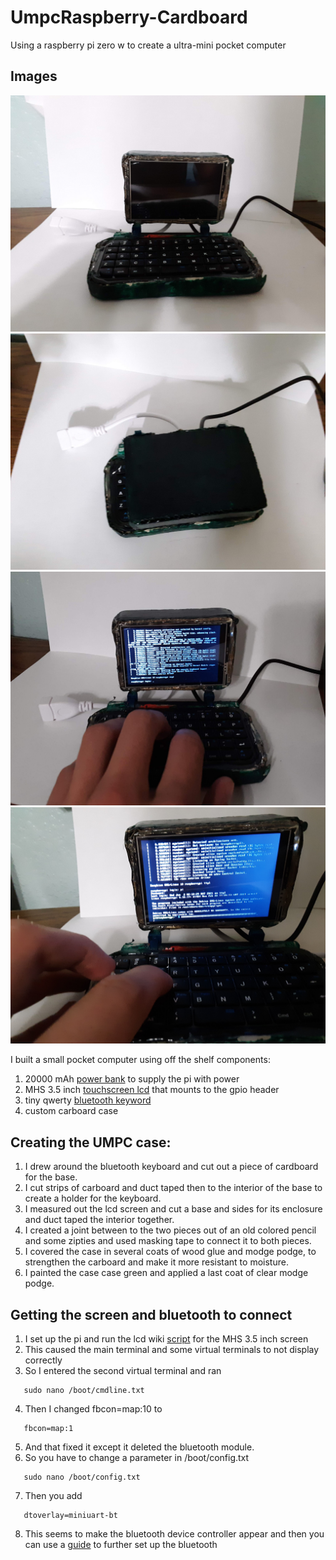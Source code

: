 # UmpcRaspberry-Cardboard
Using a raspberry pi zero w to create a ultra-mini pocket computer
<h2> Images
</h2>

![umpc off and open](/images/20210524_155739.jpg)
![umpc closed](/images/20210524_155746.jpg)
![umpc open and on](/images/20210524_155916.jpg)
![umpc open and on and typing](/images/20210601_203316.jpg)

I built a small pocket computer using off the shelf components:
1. 20000 mAh [power bank](https://www.amazon.com/ENEGON-Portable-20000mAh-Charger-Battery/dp/B083QCGPHZ/ref=asc_df_B083QCGPHZ/?tag=hyprod-20&linkCode=df0&hvadid=416804729915&hvpos=&hvnetw=g&hvrand=2400125951467309697&hvpone=&hvptwo=&hvqmt=&hvdev=c&hvdvcmdl=&hvlocint=&hvlocphy=1020414&hvtargid=pla-877205369897&psc=1&tag=&ref=&adgrpid=96943124074&hvpone=&hvptwo=&hvadid=416804729915&hvpos=&hvnetw=g&hvrand=2400125951467309697&hvqmt=&hvdev=c&hvdvcmdl=&hvlocint=&hvlocphy=1020414&hvtargid=pla-877205369897) to supply the pi with power
2. MHS 3.5 inch [touchscreen lcd](https://www.amazon.com/dp/B01CNKXM54/ref=sspa_dk_detail_2?pd_rd_i=B01CNKXM54&pd_rd_w=Ya7pL&pf_rd_p=085568d9-3b13-4ac1-8ae4-24a26c00cb0c&pd_rd_wg=XMuYI&pf_rd_r=T7F6RFKKFD7B3WC1GBQB&pd_rd_r=6749350c-0253-441b-9c38-f31dbd668cc2&spLa=ZW5jcnlwdGVkUXVhbGlmaWVyPUEzTTJRSEJRRUhENVQzJmVuY3J5cHRlZElkPUEwODIyNjk2M0laWVdPU042NjAyUiZlbmNyeXB0ZWRBZElkPUEwMDc1MTAzMzcwU1lMOFE0OU9SJndpZGdldE5hbWU9c3BfZGV0YWlsJmFjdGlvbj1jbGlja1JlZGlyZWN0JmRvTm90TG9nQ2xpY2s9dHJ1ZQ&th=1) that mounts to the gpio header
3. tiny qwerty [bluetooth keyword](https://www.amazon.com/Pocket-Mini-Bluetooth-Wireless-Keyboard/dp/B088K8RXYQ/ref=pd_sbs_4?pd_rd_w=WFej6&pf_rd_p=98101395-b70f-4a52-af63-8fac2c513e02&pf_rd_r=Y35HHFAM8ZYTAE7R5TM5&pd_rd_r=7e1487a1-1120-4026-8b2a-461cf28d52b7&pd_rd_wg=VDDK3&pd_rd_i=B088K8RXYQ&psc=1)
4. custom carboard case

<h2> Creating the UMPC case:
</h2>

1. I drew around the bluetooth keyboard and cut out a piece of cardboard for the base. 
2. I cut strips of carboard and duct taped then to the interior of the base to create a holder for the keyboard.
3. I measured out the lcd screen and cut a base and sides for its enclosure and duct taped the interior together.
4. I created a joint between to the two pieces out of an old colored pencil and some zipties and used masking tape to connect it to both pieces.
5. I covered the case in several coats of wood glue and modge podge, to strengthen the carboard and make it more resistant to moisture.
6. I painted the case case green and applied a last coat of clear modge podge.

<h2> Getting the screen and bluetooth to connect
</h2>

1. I set up the pi and run the lcd wiki [script](http://www.lcdwiki.com/MHS-3.5inch_RPi_Display) for the MHS 3.5 inch screen
2. This caused the main terminal and some virtual terminals to not display correctly
3. So I entered the second virtual terminal and ran 

```
   sudo nano /boot/cmdline.txt
```
4. Then I changed fbcon=map:10 to

```
   fbcon=map:1
```
5. And that fixed it except it deleted the bluetooth module.
6. So you have to change a parameter in /boot/config.txt

```
   sudo nano /boot/config.txt
```
7. Then you add
```
   dtoverlay=miniuart-bt
```
8. This seems to make the bluetooth device controller appear and then you can use a [guide](https://www.cnet.com/how-to/how-to-setup-bluetooth-on-a-raspberry-pi-3/) to further set up the bluetooth

